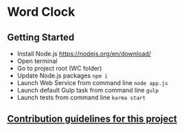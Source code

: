 # Word Clock

## Getting Started
 - Install Node.js https://nodejs.org/en/download/
 - Open terminal
 - Go to project root (WC folder)
 - Update Node.js packages `npm i`
 - Launch Web Service from command line `node app.js`
 - Launch default Gulp task from command line `gulp`
 - Launch tests from command line `karma start`

## [Contribution guidelines for this project](docs/README.md)